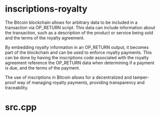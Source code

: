 # inscriptions-royalty

The Bitcoin blockchain allows for arbitrary data to be included in a transaction via OP_RETURN script. This data can include information about the transaction, such as a description of the product or service being sold and the terms of the royalty agreement.

By embedding royalty information in an OP_RETURN output, it becomes part of the blockchain and can be used to enforce royalty payments. This can be done by having the inscriptions code associated with the royalty agreement reference the OP_RETURN data when determining if a payment is due, and the terms of the payment.

The use of inscriptions in Bitcoin allows for a decentralized and tamper-proof way of managing royalty payments, providing transparency and traceability.

# src.cpp

